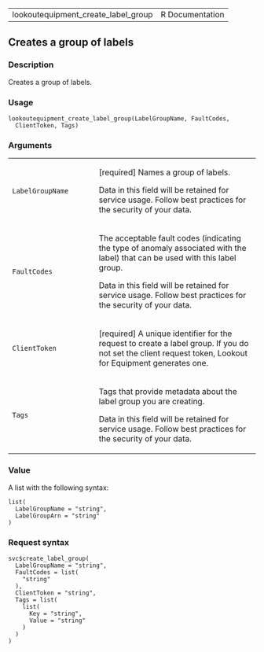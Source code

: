 <table style="width: 100%;">
<tbody>
<tr class="odd">
<td>lookoutequipment_create_label_group</td>
<td style="text-align: right;">R Documentation</td>
</tr>
</tbody>
</table>

## Creates a group of labels

### Description

Creates a group of labels.

### Usage

    lookoutequipment_create_label_group(LabelGroupName, FaultCodes,
      ClientToken, Tags)

### Arguments

<table>
<colgroup>
<col style="width: 35%" />
<col style="width: 65%" />
</colgroup>
<tbody>
<tr class="odd">
<td><code
id="lookoutequipment_create_label_group_:_LabelGroupName">LabelGroupName</code></td>
<td><p>[required] Names a group of labels.</p>
<p>Data in this field will be retained for service usage. Follow best
practices for the security of your data.</p></td>
</tr>
<tr class="even">
<td><code
id="lookoutequipment_create_label_group_:_FaultCodes">FaultCodes</code></td>
<td><p>The acceptable fault codes (indicating the type of anomaly
associated with the label) that can be used with this label group.</p>
<p>Data in this field will be retained for service usage. Follow best
practices for the security of your data.</p></td>
</tr>
<tr class="odd">
<td><code
id="lookoutequipment_create_label_group_:_ClientToken">ClientToken</code></td>
<td><p>[required] A unique identifier for the request to create a label
group. If you do not set the client request token, Lookout for Equipment
generates one.</p></td>
</tr>
<tr class="even">
<td><code
id="lookoutequipment_create_label_group_:_Tags">Tags</code></td>
<td><p>Tags that provide metadata about the label group you are
creating.</p>
<p>Data in this field will be retained for service usage. Follow best
practices for the security of your data.</p></td>
</tr>
</tbody>
</table>

### Value

A list with the following syntax:

    list(
      LabelGroupName = "string",
      LabelGroupArn = "string"
    )

### Request syntax

    svc$create_label_group(
      LabelGroupName = "string",
      FaultCodes = list(
        "string"
      ),
      ClientToken = "string",
      Tags = list(
        list(
          Key = "string",
          Value = "string"
        )
      )
    )
